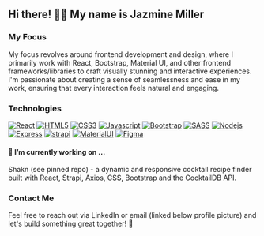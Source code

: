 ## Hi there! 👋🏽 My name is Jazmine Miller

### My Focus 

My focus revolves around frontend development and design, where I primarily work with React, Bootstrap, Material UI, and other frontend frameworks/libraries to craft visually stunning and interactive experiences. I'm passionate about creating a sense of seamlessness and ease in my work, ensuring that every interaction feels natural and engaging.

### Technologies 
[![React](https://github.com/jazdmiller/jazdmiller/assets/90724224/77e7205a-1362-40b1-978d-b2aefab00fed)](https://react.dev/)
[![HTML5](https://github.com/jazdmiller/jazdmiller/assets/90724224/298437c1-d3b2-4982-b311-1787230b4e5c)]([2])
[![CSS3](https://github.com/jazdmiller/jazdmiller/assets/90724224/adb98fe9-1d13-4378-8797-2189cde58d2c)]([3])
[![Javascript](https://github.com/jazdmiller/jazdmiller/assets/90724224/4ce3d9a5-e5ed-4865-bc75-3ab5c24b63bc)]([4])
[![Bootstrap](https://github.com/jazdmiller/jazdmiller/assets/90724224/b4995b7b-77b3-4d97-87c5-48975c972be2)]([5])
[![SASS](https://github.com/jazdmiller/jazdmiller/assets/90724224/e429c73e-23fd-4978-bac1-cc4c49c42dc6)]([6])
[![Nodejs](https://github.com/jazdmiller/jazdmiller/assets/90724224/f7e732bd-514b-49ea-9ec0-49ec61ab7f6b)]([7])
[![Express](https://github.com/jazdmiller/jazdmiller/assets/90724224/5e3ce61d-a61a-4152-9503-98120a5b58e4)]([9])
[![strapi](https://github.com/jazdmiller/jazdmiller/assets/90724224/3a8b2f77-1432-4b69-a449-d40bf83cfb6c)]([10])
[![MaterialUI](https://github.com/jazdmiller/jazdmiller/assets/90724224/0eef9a31-b60e-49e1-92fa-201c81c53de3)]([8])
[![Figma](https://github.com/jazdmiller/jazdmiller/assets/90724224/286cfad7-252f-457d-8bdd-d984972253ad)]([11])


#### 🌱  I’m currently working on ...

Shakn (see pinned repo) - a dynamic and responsive cocktail recipe finder built with React, Strapi, Axios, CSS, Bootstrap and the CocktailDB API. 

### Contact Me
Feel free to reach out via LinkedIn or email (linked below profile picture) and let's build something great together! 🚀



[1]: https://react.dev/
[2]: https://www.w3schools.com/html/
[3]: https://www.w3schools.com/css/
[4]: https://www.w3schools.com/js/default.asp
[5]: https://getbootstrap.com/
[6]: https://sass-lang.com/
[7]: https://nodejs.org/en
[8]: https://mui.com/
[9]: https://expressjs.com/
[10]: https://strapi.io/
[11]: https://www.figma.com/

<!--
[2] HTML5
[3] CSS5
[4] Bootstrap
[5] Sass
[6] Javascript
[7] node.js
[8] express
[9] material UI
[10] strapi
[11] figma

**jazdmiller/jazdmiller** is a ✨ _special_ ✨ repository because its `README.md` (this file) appears on your GitHub profile.

Here are some ideas to get you started:

- 🌱 I’m currently learning ...
- 👯 I’m looking to collaborate on ...
- 🤔 I’m looking for help with ...
- 💬 Ask me about ...
- 📫 How to reach me: ...
- 😄 Pronouns: ...
- ⚡ Fun fact: ...

It features dynamic recipe searches, a blog section managed with Strapi's backend, and individual article/recipe pages, creating a rich user experience.
-->
